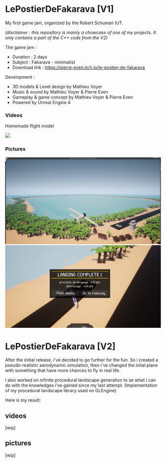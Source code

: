
# LePostierDeFakarava [V1]

My first game jam, organized by the Robert Schuman IUT.

*(disclaimer : this repository is mainly a chowcase of one of my projects. It only contains a part of the C++ code from the V2)*

The game jam :
 - Duration : 2 days
 - Subject : Fakarava - minimalist
 - Download link : https://pierre-even.itch.io/le-postier-de-fakarava

Development : 
 - 3D models & Level design by Mathieu Voyer
 - Music & sound by Mathieu Voyer & Pierre Even
 - Gameplay & game concept by Mathieu Voyer & Pierre Even
 - Powered by Unreal Engine 4

### Videos

Homemade flight model

[![](https://github.com/PierreEVEN/LePostierDeFakarava/blob/master/Showcase/LePostierDeFakarava.gif?raw=true)](https://youtu.be/27ZOmsAE9dw)

### Pictures
![Map.png](https://github.com/PierreEVEN/LePostierDeFakarava/blob/master/Showcase/Map.png?raw=true)
![End.PNG](https://github.com/PierreEVEN/LePostierDeFakarava/blob/master/Showcase/End.PNG?raw=true)
# LePostierDeFakarava [V2]

After the initial release, i've decided to go further for the fun.
So i created a pseudo-realistic aerodynamic simulation, then i've changed the inital plane with something that have more chances to fly in real life.

I also worked on infinite procedural landscape generation to se what i can do with the knowledges i've gained since my last attempt. (Implementation of my procedural landscape library used on GLEngine)

Here is my result:

## videos

[wip]

## pictures

[wip]
